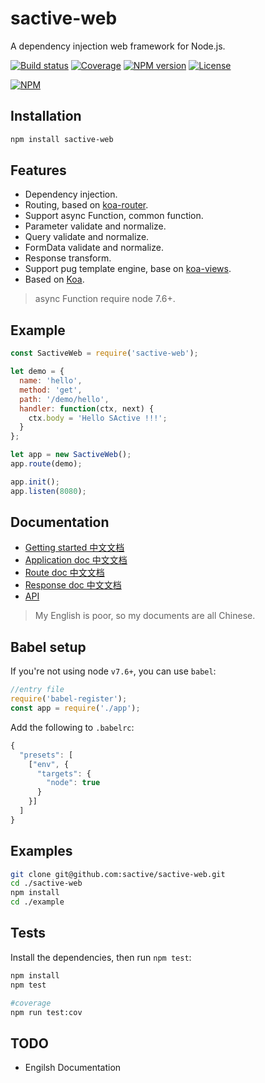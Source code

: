 # sactive-web

A dependency injection web framework for Node.js.

[![Build status][travis-image]][travis-url]
[![Coverage][cov-image]][cov-url]
[![NPM version][npm-image]][npm-url]
[![License][license-image]][license-url]

[![NPM](https://nodei.co/npm/sactive-web.png?downloads=true)](https://nodei.co/npm/sactive-web/)

## Installation
```bash
npm install sactive-web
```

## Features

- Dependency injection.
- Routing, based on [koa-router](https://github.com/alexmingoia/koa-router).
- Support async Function, common function.
- Parameter validate and normalize.
- Query validate and normalize.
- FormData validate and normalize.
- Response transform.
- Support pug template engine, base on [koa-views](https://github.com/queckezz/koa-views).
- Based on [Koa](https://github.com/koajs/koa).

> async Function require node 7.6+.

## Example

```javascript
const SactiveWeb = require('sactive-web');

let demo = {
  name: 'hello',
  method: 'get',
  path: '/demo/hello',
  handler: function(ctx, next) {
    ctx.body = 'Hello SActive !!!';
  }
};

let app = new SactiveWeb();
app.route(demo);

app.init();
app.listen(8080);
```

## Documentation
- [Getting started 中文文档](https://github.com/sactive/sactive-web/wiki/Getting-started)
- [Application doc 中文文档](https://github.com/sactive/sactive-web/wiki/Application)
- [Route doc 中文文档](https://github.com/sactive/sactive-web/wiki/Route)
- [Response doc 中文文档](https://github.com/sactive/sactive-web/wiki/Response)
- [API](https://github.com/sactive/sactive-web/wiki/API)

> My English is poor, so my documents are all Chinese.

## Babel setup
If you're not using node `v7.6+`, you can use `babel`:

```javascript
//entry file
require('babel-register');
const app = require('./app');
```

Add the following to `.babelrc`:
```javascript
{
  "presets": [
    ["env", {
      "targets": {
        "node": true
      }
    }]
  ]
}
```


## Examples
```bash
git clone git@github.com:sactive/sactive-web.git
cd ./sactive-web
npm install
cd ./example
```

## Tests
Install the dependencies, then run `npm test`:
``` bash
npm install
npm test

#coverage
npm run test:cov
```

## TODO
- Engilsh Documentation

[npm-image]: https://img.shields.io/npm/v/sactive-web.svg
[npm-url]: https://www.npmjs.com/package/sactive-web
[travis-image]: https://travis-ci.org/sactive/sactive-web.svg?branch=master
[travis-url]: https://www.travis-ci.org/sactive/sactive-web
[cov-image]: https://codecov.io/gh/sactive/sactive-web/branch/master/graph/badge.svg
[cov-url]: https://codecov.io/gh/sactive/sactive-web
[license-image]: http://img.shields.io/npm/l/sactive-web.svg
[license-url]: ./LICENSE
